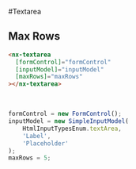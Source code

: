 #Textarea

## Max Rows

```html
<nx-textarea
  [formControl]="formControl"
  [inputModel]="inputModel"
  [maxRows]="maxRows"
></nx-textarea>
```
<br/>

```javascript
formControl = new FormControl();
inputModel = new SimpleInputModel(
    HtmlInputTypesEnum.textArea,
    'Label',
    'Placeholder'
);
maxRows = 5;
```
